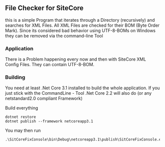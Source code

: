 ## File Checker for SiteCore

this is a simple Program that iterates through a Directory (recursively) and searches for XML Files.
All XML Files are checked for their BOM (Byte Order Mark).
Since its considered bad behavior using UTF-8-BOMs on Windows they can be removed via the command-line Tool

### Application
There is a Problem happening every now and then with SiteCore XML Config Files. They can contain UTF-8-BOM.

### Building
You need at least .Net Core 3.1 installed to build the whole application.
If you just stick with the CommandLine - Tool .Net Core 2.2 will also do (or any netstandard2.0 compliant Framework)

Build everything

```
dotnet restore
dotnet publish --framework netcoreapp3.1
```
You may then run
```
.\SitCoreFixConsole\bin\Debug\netcoreapp3.1\publish\SitCoreFixConsole.exe
```

